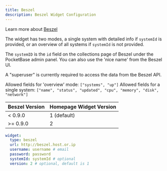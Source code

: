 ```yaml
---
title: Beszel
description: Beszel Widget Configuration
---
```


Learn more about [Beszel](https://github.com/henrygd/beszel)

The widget has two modes, a single system with detailed info if `systemId` is provided, or an overview of all systems if `systemId` is not provided.

The `systemID` is the `id` field on the collections page of Beszel under the PocketBase admin panel. You can also use the 'nice name' from the Beszel UI.

A "superuser" is currently required to access the data from tbe Beszel API.

Allowed fields for 'overview' mode: `["systems", "up"]`
Allowed fields for a single system: `["name", "status", "updated", "cpu", "memory", "disk", "network"]`

| Beszel Version | Homepage Widget Version |
| -------------- | ----------------------- |
| < 0.9.0        | 1 (default)             |
| >= 0.9.0       | 2                       |

```yaml
widget:
  type: beszel
  url: http://beszel.host.or.ip
  username: username # email
  password: password
  systemId: systemId # optional
  version: 2 # optional, default is 1
```
